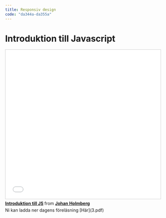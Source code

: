 ```yaml
---
title: Responsiv design
code: "da344a-da355a"
---
```


# Introduktion till Javascript

<iframe src="//www.slideshare.net/slideshow/embed_code/key/3gHBQYc1eDxr6S" width="595" height="485" frameborder="0" marginwidth="0" marginheight="0" scrolling="no" style="border:1px solid #CCC; border-width:1px; margin-bottom:5px; max-width: 100%;" allowfullscreen> </iframe> <div style="margin-bottom:5px"> <strong> <a href="//www.slideshare.net/johanholmberg1/introduktion-till-js" title="Introduktion till JS" target="_blank">Introduktion till JS</a> </strong> from <strong><a href="https://www.slideshare.net/johanholmberg1" target="_blank">Johan Holmberg</a></strong> </div>
Ni kan ladda ner dagens föreläsning [Här](3.pdf)
